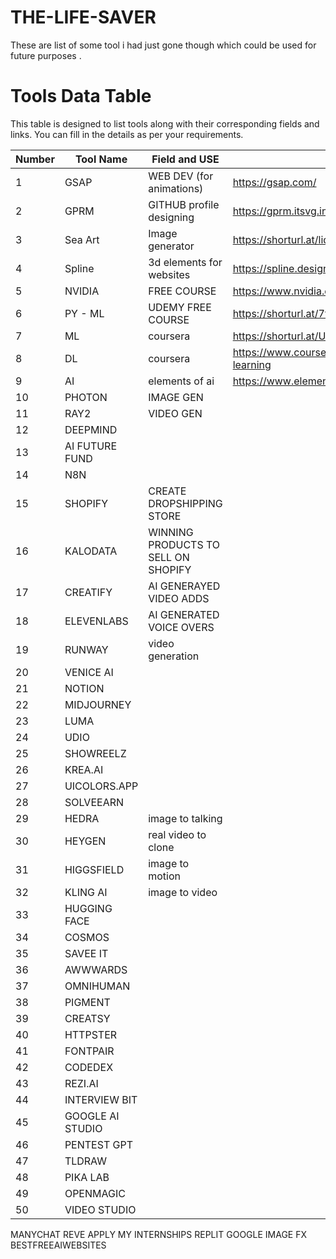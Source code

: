 # THE-LIFE-SAVER
These are list of some tool i had just gone though which could be used for future purposes .


# Tools Data Table

This table is designed to list tools along with their corresponding fields and links. You can fill in the details as per your requirements.

| **Number** | **Tool Name** |               **Field and USE**                   |                **Link**                      |
|------------|---------------|---------------------------------------------------|----------------------------------------------|
| 1          |  GSAP         | WEB DEV  (for animations)                         | https://gsap.com/                            |
| 2          |  GPRM         | GITHUB profile designing                          | https://gprm.itsvg.in/                       |
| 3          |  Sea Art      | Image generator                                   | https://shorturl.at/lidmX                    |
| 4          |  Spline       | 3d elements for websites                          | https://spline.design                        |
| 5          |  NVIDIA       | FREE COURSE                                       | https://www.nvidia.com/en-in/training/online/|
| 6          |  PY - ML      | UDEMY FREE COURSE                                 | https://shorturl.at/7t5Ms                    |
| 7          |  ML           | coursera                                          | https://shorturl.at/UFAPg                    |
| 8          |  DL           | coursera                                          | https://www.coursera.org/specializations/deep-learning|
| 9          |  AI           | elements of ai                                    | https://www.elementsofai.com/                       |
| 10         |  PHOTON            |  IMAGE GEN               |                        |
| 11         |  RAY2             |   VIDEO GEN              |                        |
| 12         |  DEEPMIND             |                 |                        |
| 13         |  AI FUTURE FUND             |                 |                        |
| 14         |  N8N             |                 |                        |
| 15         |  SHOPIFY             | CREATE DROPSHIPPING STORE                |                        |
| 16         |  KALODATA             | WINNING PRODUCTS TO SELL ON SHOPIFY                |                        |
| 17         |  CREATIFY             | AI GENERAYED VIDEO ADDS                |                        |
| 18         |  ELEVENLABS             | AI GENERATED VOICE OVERS                 |                        |
| 19         |  RUNWAY             | video generation                |                        |
| 20         |  VENICE AI             |                 |                        |
| 21         |  NOTION             |                 |                        |
| 22         |  MIDJOURNEY             |                 |                        |
| 23         |  LUMA             |                 |                        |
| 24         |  UDIO             |                 |                        |
| 25         |  SHOWREELZ             |                 |                        |
| 26         |  KREA.AI             |                 |                        |
| 27         |  UICOLORS.APP             |                 |                        |
| 28         |  SOLVEEARN             |                 |                        |
| 29         |  HEDRA             | image to talking                |                        |
| 30         |  HEYGEN             | real video to clone                |                        |
| 31         |  HIGGSFIELD             |  image to motion              |                        |
| 32         |  KLING AI            |  image to video               |                        |
| 33         |  HUGGING FACE             |                 |                        |
| 34         |  COSMOS             |                 |                        |
| 35         |  SAVEE IT             |                 |                        |
| 36         |  AWWWARDS             |                 |                        |
| 37         |  OMNIHUMAN             |                 |                        |
| 38         |  PIGMENT             |                 |                        |
| 39         |  CREATSY             |                 |                        |
| 40         |  HTTPSTER             |                 |                        |
| 41         |  FONTPAIR             |                 |                        |
| 42         |  CODEDEX             |                 |                        |
| 43         |  REZI.AI             |                 |                        |
| 44         |  INTERVIEW BIT             |                 |                        |
| 45         |  GOOGLE AI STUDIO             |                 |                        |
| 46         |  PENTEST GPT             |                 |                        |
| 47         |  TLDRAW             |                 |                        |
| 48         |  PIKA LAB             |                 |                        |
| 49         |  OPENMAGIC             |                 |                        |
| 50         |  VIDEO STUDIO             |                 |                        |
MANYCHAT
REVE
APPLY MY INTERNSHIPS
REPLIT
GOOGLE IMAGE FX
BESTFREEAIWEBSITES
